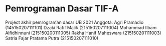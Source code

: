# Pemrograman Dasar TIF-A
Project akhir pemrograman dasar UB 2021
Anggota:
Agri Pramadio (145150207111101)
Dzaki Rafif Malik (215150207111004)
Mohammad Ilham Alfidhinnuni (215150200111005)
Rakha Hanif Maheswara (215150201111003)
Satria Fajar Pratama Putra (215150207111010)
